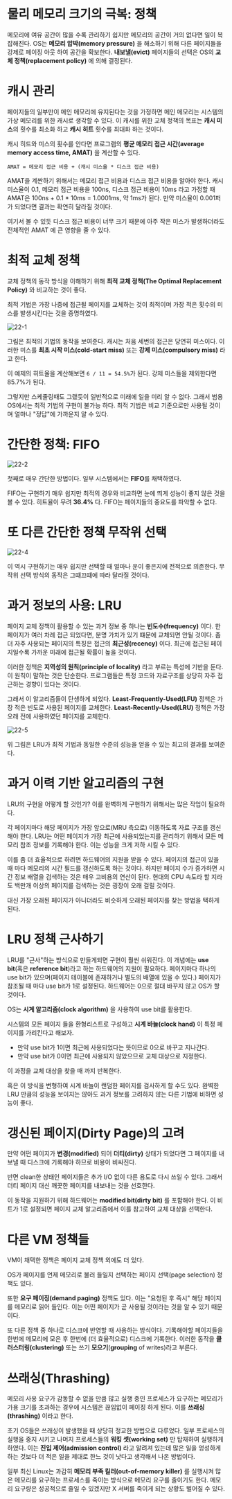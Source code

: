 # 물리 메모리 크기의 극복: 정책

메모리에 여유 공간이 많을 수록 관리하기 쉽지만 메모리의 공간이 거의 없다면 일이 복잡해진다. OS는 **메모리 압박(memory pressure)** 을 해소하기 위해 다른 페이지들을 강제로 페이징 아웃 하여 공간을 확보한다. **내보낼(evict)** 페이지들의 선택은 OS의 **교체 정책(replacement policy)** 에 의해 결정된다.

# 캐시 관리

페이지들의 일부만이 메인 메모리에 유지된다는 것을 가정하면 메인 메모리는 시스템의 가상 메모리를 위한 캐시로 생각할 수 있다. 이 캐시를 위한 교체 정책의 목표는 **캐시 미스**의 횟수를 최소화 하고 **캐시 히트** 횟수를 최대화 하는 것이다.

캐시 히드와 미스의 횟수를 안다면 프로그램의 **평균 메모리 접근 시간(average memory access time, AMAT)** 을 계산할 수 있다.

`AMAT = 메모리 접근 비용 + (캐시 미스율 * 디스크 접근 비용)`

AMAT을 계싼하기 위해서는 메모리 접근 비용과 디스크 접근 비용을 알아야 한다. 캐시 미스율이 0.1, 메모리 접근 비용을 100ns, 디스크 접근 비용이 10ms 라고 가정할 때 AMAT은 100ns + 0.1 * 10ms = 1.0001ms, 약 1ms가 된다. 만약 미스율이 0.001퍼가 되었다면 결과는 확연히 달라질 것이다. 

여기서 볼 수 있듯 디스크 접근 비용이 너무 크기 때문에 아주 작은 미스가 발생하더라도 전체적인 AMAT 에 큰 영향을 줄 수 있다.

# 최적 교체 정책

교체 정책의 동작 방식을 이해하기 위해 **최적 교체 정책(The Optimal Replacement Policy)** 와 비교하는 것이 좋다.

최적 기법은 가장 나중에 접근될 페이지를 교체하는 것이 최적이며 가장 적은 횟수의 미스를 발생시킨다는 것을 증명하였다.

![22-1](../image/22-1.png)

그림은 최적의 기법의 동작을 보여준다. 캐시는 처음 세번의 접근은 당연히 미스이다. 이러한 미스를 **최초 시작 미스(cold-start miss)** 또는 **강제 미스(compulsory miss)** 라고 한다.

이 예제의 히트율을 계산해보면 `6 / 11 = 54.5%`가 된다. 강제 미스들을 제외한다면 85.7%가 된다. 

그렇지만 스케줄링때도 그랬듯이 일반적으로 미래에 일을 미리 알 수 없다. 그래서 범용 OS에서는 최적 기법의 구현이 불가능 하다. 최적 기법은 비교 기준으로만 사용될 것이며 얼마나 "정답"에 가까운지 알 수 있다.

# 간단한 정책: FIFO

![22-2](../image/22-2.png)

첫째로 매우 간단한 방법이다. 일부 시스템에서는 **FIFO**를 채택하였다.

FIFO는 구현하기 매우 쉽지만 최적의 경우와 비교하면 눈에 띄게 성능이 좋지 않은 것을 볼 수 있다. 히트율이 무려 **36.4%** 다. FIFO는 페이지들의 중요도를 파악할 수 없다.

# 또 다른 간단한 정책 무작위 선택

![22-4](../image/22-4.png)

이 역시 구현하기는 매우 쉽지만 선택할 때 얼마나 운이 좋은지에 전적으로 의존한다. 무작위 선택 방식의 동작은 그떄끄떄에 따라 달라질 것이다.

# 과거 정보의 사용: LRU

페이지 교체 정책이 활용할 수 있는 과거 정보 중 하나는 **빈도수(frequency)** 이다. 한 페이지가 여러 차례 접근 되었다면, 분명 가치가 있기 떄문에 교체되면 안될 것이다. 좀 더 자주 사용되는 페이지의 특징은 접근의 **최근성(recency)** 이다. 최근에 접근된 페이지일수록 가까운 미래에 접근될 확률이 높을 것이다.

이러한 정책은 **지역성의 원칙(principle of locality)** 라고 부르는 특성에 기반을 둔다. 이 원칙이 말하는 것은 단순한다. 프로그램들은 특정 코드와 자료구조를 상당히 자주 접근하는 경향이 있다는 것이다.

그래서 이 알고리즘들이 탄생하게 되었다. **Least-Frequently-Used(LFU)** 정책은 가장 적은 빈도로 사용된 페이지를 교체한다. **Least-Recently-Used(LRU)** 정책은 가장 오래 전에 사용하였던 페이지를 교체한다.

![22-5](../image/22-5.png)

위 그림은 LRU가 최적 기법과 동일한 수준의 성능을 얻을 수 있는 최고의 결과를 보여준다.

# 과거 이력 기반 알고리즘의 구현

LRU의 구현을 어떻게 할 것인가? 이를 완벽하게 구현하기 위해서는 많은 작업이 필요하다.

각 페이지마다 해당 페이지가 가장 앞으로(MRU 측으로) 이동하도록 자료 구조를 갱신해야 한다. LRU는 어떤 페이지가 가장 최근에 사용되었는지를 관리하기 위해서 모든 메모리 참조 정보를 기록해야 한다. 이는 성능을 크게 저하 시킬 수 있다.

이를 좀 더 효율적으로 하려면 하드웨어의 지원을 받을 수 있다. 페이지의 접근이 있을 때 마다 메모리의 시간 필드를 갱신하도록 하는 것이다. 하지만 페이지 수가 증가하면 시간 정보 배열을 검색하는 것은 매우 고비용의 연산이 된다. 현대의 CPU 속도라 할 지라도 백만개 이상의 페이지를 검색하는 것은 굉장이 오래 걸릴 것이다.

대신 가장 오래된 페이지가 아니더라도 비슷하게 오래된 페이지를 찾는 방법을 택하게 된다.

# LRU 정책 근사하기

LRU를 "근사"하는 방식으로 만들게되면 구현이 훨씬 쉬워진다. 이 개념에는 **use bit**(혹은 **reference bit**)라고 하는 하드웨어의 지원이 필요하다. 페이지마다 하나의 use bit가 있으며(페이지 테이블에 존재하거나 별도의 배열에 있을 수 있다.) 페이지가 참조될 때 마다 use bit가 1로 설정된다. 하드웨어는 0으로 절대 바꾸지 않고 OS가 할 것이다.

OS는 **시계 알고리즘(clock algorithm)** 을 사용하여 use bit를 활용한다.

시스템의 모든 페이지 들을 환형리스트로 구성하고 **시계 바늘(clock hand)** 이 특정 페이지를 가리킨다고 해보자.

- 만약 use bit가 1이면 최근에 사용되었다는 뜻이므로 0으로 바꾸고 지나간다.
- 만약 use bit가 0이면 최근에 사용되지 않았으므로 교체 대상으로 지정한다.

이 과정을 교체 대상을 찾을 때 까지 반복한다. 

혹은 이 방식을 변형하여 시계 바늘이 랜덤한 페이지를 검사하게 할 수도 있다. 완벽한 LRU 만큼의 성능을 보이지는 않아도 과거 정보를 고려하지 않는 다른 기법에 비하면 성능이 좋다.

# 갱신된 페이지(Dirty Page)의 고려

만약 어떤 페이지가 **변경(modified)** 되어 **더티(dirty)** 상태가 되었다면 그 페이지를 내보낼 때 디스크에 기록해야 하므로 비용이 비싸진다.

반면 clean한 상태인 페이지들은 추가 I/O 없이 다른 용도로 다시 쓰일 수 있다. 그래서 더티 페이지 대신 깨끗한 페이지를 내보내는 것을 선호한다.

이 동작을 지원하기 위해 하드웨어는 **modified bit(dirty bit)** 를 포함해야 한다. 이 비트가 1로 설정되면 페이지 교체 알고리즘에서 이를 참고하여 교체 대상을 선택한다.

# 다른 VM 정책들

VM이 채택한 정책은 페이지 교체 정책 외에도 더 있다.

OS가 페이지를 언제 메모리로 불러 들일지 선택하는 페이지 선택(page selection) 정책도 있다.

또한 **요구 페이징(demand paging)** 정책도 있다. 이는 "요청된 후 즉시"  해당 페이지를 메모리로 읽어 들인다. 이는 어떤 페이지가 곧 사용될 것이라는 것을 알 수 있기 때문이다.

또 다른 정책 중 하나로 디스크에 반영할 때 사용하는 방식이다. 기록해야할 페이지들을 한번에 메모리에 모은 후 한번에 (더 효율적으로) 디스크에 기록한다. 이러한 동작을 **클러스터링(clustering)** 또는 쓰기 **모으기**(**grouping** of writes)라고 부른다.

# 쓰래싱(Thrashing)

메모리 사용 요구가 감동할 수 없을 만큼 많고 실행 중인 프로세스가 요구하는 메모리가 가용 크기를 초과하는 경우에 시스템은 끊임없이 페이징 하게 된다. 이를 **쓰래싱(thrashing)** 이라고 한다.

초기 OS들은 쓰래싱이 발생했을 때 상당히 정교한 방법으로 다루었다. 일부 프로세스의 실행을 중지 시키고 나머지 프로세스들의 **워킹 셋(working set)** 만 탑재하여 실행하게 하였다. 이는 **진입 제어(admission control)** 라고 알려져 있는데 많은 일을 엉성하게 하는 것보다 더 적은 일을 제대로 한느 것이 낫다고 생각해서 나온 방법이다.

일부 최신 Linux는 과감히 **메모리 부족 킬러(out-of-memory killer)** 를 실행시켜 많은 메모리를 요구하는 프로세스를 죽이는 방식으로 메모리 요구를 줄이기도 한다. 메모리 요구량은 성공적으로 줄일 수 있겠지만 X 서버를 죽이게 되는 상황도 벌어질 수 있다.

